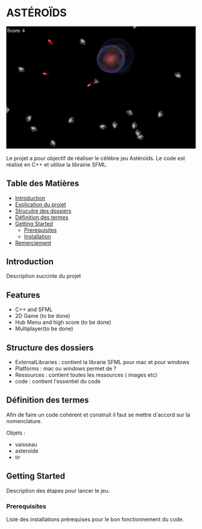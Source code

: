 # ASTÉROÏDS


![Project Logo](/Ressources/image/ImageReadme.png)

Le projet a pour objectif de réaliser le célèbre jeu Astéroïds.
Le code est réalisé en C++ et utilise la librairie SFML.


## Table des Matières

- [Introduction](#introduction)
- [Explication du projet](#Explication-du-projet)
- [Strucutre des dossiers](#Structure-des-dossiers)
- [Définition des termes](#Définition-des-termes)
- [Getting Started](#getting-started)
  - [Prerequisites](#prerequisites)
  - [Installation](#installation)
- [Remerciement](#remerciement)

## Introduction

Description succinte du projet

## Features

- C++ and SFML
- 2D Game (to be done)
- Hub Menu and high score (to be done)
- Multiplayer(to be done)

## Structure des dossiers
- ExternalLibraries : contient la librarie SFML pour mac et pour windows
- Platforms : mac ou windows permet de ?
- Ressources : contient toutes les ressources ( images etc)
- code : contient l'essentiel du code

## Définition des termes

Afin de faire un code cohérent et construit il faut se mettre d'accord sur la nomenclature.

Objets :
- vaisseau
- asteroide
- tir


## Getting Started

Description des étapes pour lancer le jeu.

### Prerequisites

Liste des installations prérequises pour le bon fonctionnement du code.







